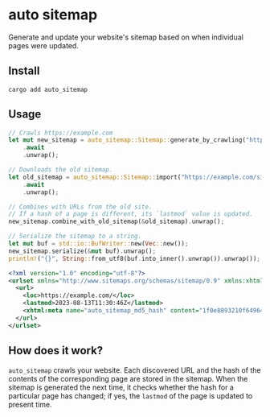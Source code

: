 # auto sitemap

Generate and update your website's sitemap based on when individual pages were updated.

## Install

```
cargo add auto_sitemap
```

## Usage

```rust
// Crawls https://example.com
let mut new_sitemap = auto_sitemap::Sitemap::generate_by_crawling("https://example.com")
    .await
    .unwrap();

// Downloads the old sitemap.
let old_sitemap = auto_sitemap::Sitemap::import("https://example.com/sitemap.xml")
    .await
    .unwrap();

// Combines with URLs from the old site.
// If a hash of a page is different, its `lastmod` value is updated.
new_sitemap.combine_with_old_sitemap(&old_sitemap).unwrap();

// Serialize the sitemap to a string.
let mut buf = std::io::BufWriter::new(Vec::new());
new_sitemap.serialize(&mut buf).unwrap();
println!("{}", String::from_utf8(buf.into_inner().unwrap()).unwrap());
```

```xml
<?xml version="1.0" encoding="utf-8"?>
<urlset xmlns="http://www.sitemaps.org/schemas/sitemap/0.9" xmlns:xhtml="http://www.w3.org/1999/xhtml">
  <url>
    <loc>https://example.com/</loc>
    <lastmod>2023-08-13T11:30:46Z</lastmod>
    <xhtml:meta name="auto_sitemap_md5_hash" content="1f0e8893210f6496401d171ff77c7e92" />
  </url>
</urlset>
```

## How does it work?

`auto_sitemap` crawls your website.
Each discovered URL and the hash of the contents of the corresponding page are stored in the sitemap.
When the sitemap is generated the next time, it checks whether the hash for a particular page has changed; if yes, the `lastmod` of the page is updated to present time.
